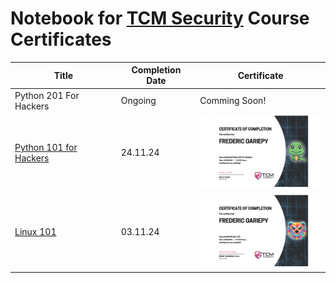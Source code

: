 # Notebook for [TCM Security](https://certifications.tcm-sec.com/) Course Certificates

| Title | Completion Date | Certificate |
| - | - | - |
| Python 201 For Hackers | Ongoing | Comming Soon! |
| [Python 101 for Hackers](https://github.com/FredericGariepy/TCM_SEC_Notebook/tree/main/Python%20101) | 24.11.24 | <img src="https://github.com/FredericGariepy/TCM_SEC_Notebook/blob/main/Python%20101/certificate/certificate-of-completion-for-python-101-for-hackers.jpg" alt="Python 101 Certificate" width="200"> |
| [Linux 101](https://github.com/FredericGariepy/TCM_SEC_Notebook/tree/main/Linux%20101) | 03.11.24 | <img src="https://github.com/FredericGariepy/TCM_SEC_Notebook/blob/main/Linux%20101/certificate/1710095252571-c46c042d-789b-4a40-8097-944175e11082_1.jpg" alt="Linux 101 Certificat" width="200"> |
